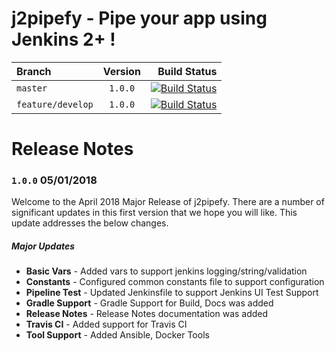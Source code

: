 # j2pipefy - Pipe your app using Jenkins 2+ !

| Branch            | Version   | Build Status      |
| :------------     | :-----:   | -------------:    |
| `master`          | `1.0.0`   | [![Build Status](https://travis-ci.org/ah5/j2pipefy.svg?branch=master)](https://travis-ci.org/ah5/j2pipefy) |
| `feature/develop` | `1.0.0`   | [![Build Status](https://travis-ci.org/ah5/j2pipefy.svg?branch=feature/develop)](https://travis-ci.org/ah5/j2pipefy) |

# Release Notes

### `1.0.0` 05/01/2018
Welcome to the April 2018 Major Release of j2pipefy. There are a number of significant updates in this first version that we hope you will like. This update addresses the below changes.  
##### Major Updates  
* **Basic Vars** - Added vars to support jenkins logging/string/validation  
* **Constants** - Configured common constants file to support configuration  
* **Pipeline Test** - Updated Jenkinsfile to support Jenkins UI Test Support  
* **Gradle Support** - Gradle Support for Build, Docs was added  
* **Release Notes** - Release Notes documentation was added  
* **Travis CI** - Added support for Travis CI  
* **Tool Support** - Added Ansible, Docker Tools  
